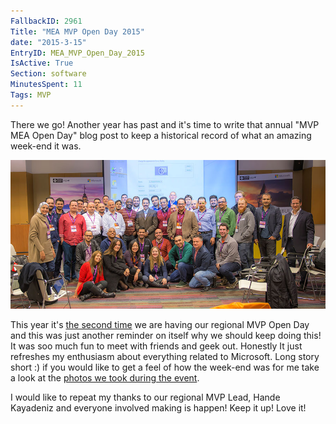 ```yaml
---
FallbackID: 2961
Title: "MEA MVP Open Day 2015"
date: "2015-3-15"
EntryID: MEA_MVP_Open_Day_2015
IsActive: True
Section: software
MinutesSpent: 11
Tags: MVP
---
```

There we go! Another year has past and it's time to write that annual "MVP MEA Open Day" blog post to keep a historical record of what an amazing week-end it was.

![MEA MVP Open Day 2015 Group Photo](media/MEA_MVP_Open_Day_2015/mvp.jpg)

This year it's [the second time](http://daron.yondem.com/software/post/MEA_MVP_Open_Day_2014) we are having our regional MVP Open Day and this was just another reminder on itself why we should keep doing this! It was soo much fun to meet with friends and geek out. Honestly It just refreshes my enthusiasm about everything related to Microsoft. Long story short :) if you would like to get a feel of how the week-end was for me take a look at the [photos we took during the event](http://1drv.ms/1G6yBjn  ).

I would like to repeat my thanks to our regional MVP Lead, Hande Kayadeniz and everyone involved making is happen! Keep it up! Love it!
